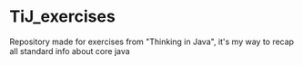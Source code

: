 # TiJ_exercises

Repository made for exercises from "Thinking in Java", it's my way to recap all standard info about core java
